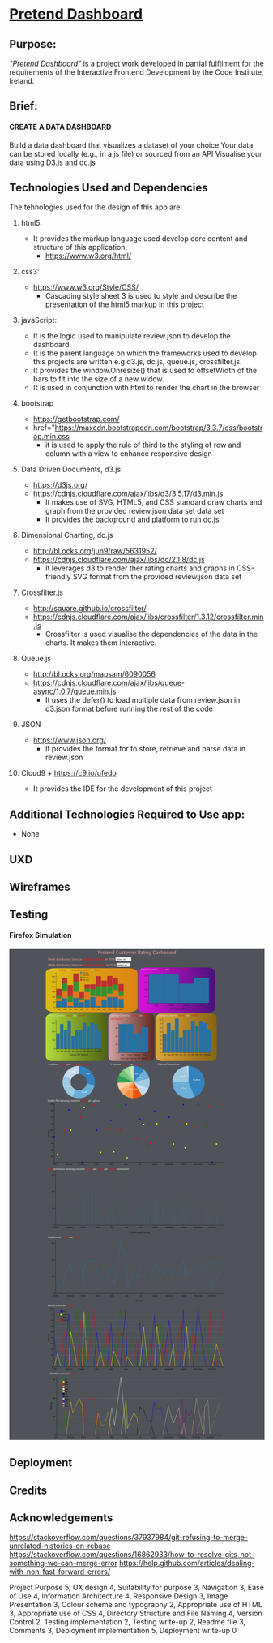 # [Pretend Dashboard]( https://achileachile.github.io/Pretend-Dashboard/)

## Purpose:
<i>"Pretend Dashboard"</i> is a project work developed in partial fulfilment for the requirements of
the Interactive Frontend Development by the Code Institute, Ireland.

## Brief:
####    CREATE A DATA DASHBOARD
Build a data dashboard that visualizes a dataset of your choice
Your data can be stored locally (e.g., in a js file) or sourced from an API
Visualise your data using D3.js and dc.js

## Technologies Used and Dependencies
The tehnologies used for the design of this app are:
1. html5: 
    +   It provides the markup language used develop core content and structure of this application.
        +   https://www.w3.org/html/

2. css3:
    +   https://www.w3.org/Style/CSS/
        +   Cascading style sheet 3 is used to style and describe the presentation of the html5 markup in this project
    
3. javaScript:
    +   It is the logic used to manipulate review.json to develop the dashboard.
    +   It is the parent language on which the frameworks used to develop this projects are written e.g d3.js, dc.js, queue.js, crossfilter.js.
    +   It provides the window.Onresize() that is used to offsetWidth of the bars to fit into the size of a new widow.
    +   It is used in conjunction with html to render the chart in the browser
    
4. bootstrap
    +   https://getbootstrap.com/
    +   href="https://maxcdn.bootstrapcdn.com/bootstrap/3.3.7/css/bootstrap.min.css
        +   it is used to apply the rule of third to the styling of row and column with a view to enhance responsive design
   
5.  Data Driven Documents, d3.js
    +  https://d3js.org/
    +  https://cdnjs.cloudflare.com/ajax/libs/d3/3.5.17/d3.min.js
        +   It makes use of SVG, HTML5, and CSS standard draw charts and graph from the provided review.json data set data set
        +   It provides the background and platform to run dc.js
6.  Dimensional Charting, dc.js
    +   http://bl.ocks.org/jun9/raw/5631952/
    +   https://cdnjs.cloudflare.com/ajax/libs/dc/2.1.8/dc.js
        +   It leverages d3 to render ther rating charts and graphs in CSS-friendly SVG format from the provided review.json data set
7.  Crossfilter.js
    +   http://square.github.io/crossfilter/
    +   https://cdnjs.cloudflare.com/ajax/libs/crossfilter/1.3.12/crossfilter.min.js
        +   Crossfilter is used visualise the dependencies of the data in the charts. It makes them interactive.
8.  Queue.js
    +   http://bl.ocks.org/mapsam/6090056
    +   https://cdnjs.cloudflare.com/ajax/libs/queue-async/1.0.7/queue.min.js
        +   It uses the defer() to load multiple data from review.json in d3.json format before running the rest of the code
9.  JSON
    +   https://www.json.org/
        +   It provides the format for to store, retrieve and parse data in review.json
10.  Cloud9
    +   https://c9.io/ufedo
        +   It provides the IDE for the development of this project

## Additional Technologies Required to Use app:
+   None

## UXD

## Wireframes

## Testing
####    Firefox Simulation
![responsive](Readmages/test_img/desktop.png "Firefox responsive snapshot")
                
    


## Deployment
## Credits


## Acknowledgements
https://stackoverflow.com/questions/37937984/git-refusing-to-merge-unrelated-histories-on-rebase
https://stackoverflow.com/questions/16862933/how-to-resolve-gits-not-something-we-can-merge-error
https://help.github.com/articles/dealing-with-non-fast-forward-errors/
   








Project Purpose 5,
UX design 4, 
Suitability for purpose 3, 
Navigation 3,
Ease of Use 4, 
Information Architecture 4, 
Responsive Design 3, 
Image Presentation 3,
Colour scheme and typography 2, 
Appropriate use of HTML 3, 
Appropriate use of CSS 4, 
Directory Structure and File Naming 4, 
Version Control 2, 
Testing implementation 2, 
Testing write-up 2, Readme file 3, 
Comments 3, 
Deployment implementation 5, 
Deployment write-up 0


